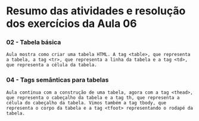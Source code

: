 # Resumo das atividades e resolução dos exercícios da Aula 06 #

### 02 - Tabela básica ###
    Aula mostra como criar uma tabela HTML. A tag <table>, que representa a tabela, a tag <tr>, que representa a linha da tabela e a tag <td>, que representa a célula da tabela.
    


### 04 - Tags semânticas para tabelas ###
    Aula continua com a construção de uma tabela, agora com a tag <thead>, que representa o cabeçalho da tabela e a tag th, que representa a célula do cabeçalho da tabela. Vimos também a tag tbody, que representa o corpo da tabela e a tag <tfoot> representando o rodapé da tabela.
    